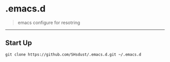 # .emacs.d
> emacs configure for resotring
---
## Start Up
```
git clone https://github.com/SHsdust/.emacs.d.git ~/.emacs.d
```
